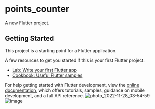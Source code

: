 # points_counter

A new Flutter project.

## Getting Started

This project is a starting point for a Flutter application.

A few resources to get you started if this is your first Flutter project:

- [Lab: Write your first Flutter app](https://docs.flutter.dev/get-started/codelab)
- [Cookbook: Useful Flutter samples](https://docs.flutter.dev/cookbook)

For help getting started with Flutter development, view the
[online documentation](https://docs.flutter.dev/), which offers tutorials,
samples, guidance on mobile development, and a full API reference.
![photo_2022-11-28_03-54-59](https://user-images.githubusercontent.com/113318264/204403546-79151305-eec4-4b85-ae72-e3f0320bc26a.jpg)
![image](https://github.com/s4r4h4mdy0x01/teamCounter/assets/113318264/203a4cca-1049-4b75-987c-19567c182781)
